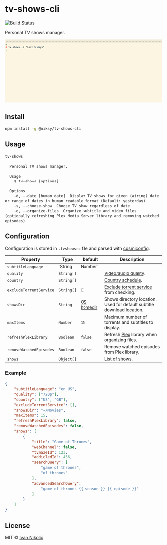 # tv-shows-cli

[![Build Status][ci-img]][ci]

Personal TV shows manager.

![](https://github.com/niksy/tv-shows-cli/raw/master/media/usage.gif)

## Install

```sh
npm install -g @niksy/tv-shows-cli
```

## Usage

```
tv-shows

  Personal TV shows manager.

  Usage
    $ tv-shows [options]

  Options
    -d, --date [human date]  Display TV shows for given (airing) date or range of dates in human readable format (Default: yesterday)
    -s, --choose-show  Choose TV show regardless of date
    -o, --organize-files  Organize subtitle and video files (optionally refreshing Plex Media Server library and removing watched episodes)
```

## Configuration

Configuration is stored in `.tvshowsrc` file and parsed with [cosmiconfig][cosmiconfig].

| Property | Type | Default | Description |
| --- | --- | --- | --- |
| `subtitleLanguage` | `String|Number` | | [Subtitle language][subtitle-language]. |
| `quality` | `String[]` | | [Video/audio quality][quality]. |
| `country` | `String[]` | | [Country schedule][country-schedule]. |
| `excludeTorrentService` | `String[]` | `[]` | [Exclude torrent service][exclude-torrent-service] from checking. |
| `showsDir` | `String` | [OS homedir][os-homedir] | Shows directory location. Used for default subtitle download location. |
| `maxItems` | `Number` | `15` | Maximum number of torrents and subtitles to display. |
| `refreshPlexLibrary` | `Boolean` | `false` | Refresh [Plex][plex] library when organizing files. |
| `removeWatchedEpisodes` | `Boolean` | `false` | Remove watched episodes from Plex library. |
| `shows` | `Object[]` | | [List of shows][shows]. |

### Example

```json
{
	"subtitleLanguage": "en_US",
	"quality": ["720p"],
	"country": ["US", "GB"],
	"excludeTorrentService": [],
	"showsDir": "~/Movies",
	"maxItems": 15,
	"refreshPlexLibrary": false,
	"removeWatchedEpisodes": false,
	"shows": [
		{
			"title": "Game of Thrones",
			"webChannel": false,
			"tvmazeId": 123,
			"addic7edId": 456,
			"searchQuery": [
				"game of thrones",
				"of thrones"
			],
			"advancedSearchQuery": [
				"game of thrones {{ season }} {{ episode }}"
			]
		}
	]
}
```

## License

MIT © [Ivan Nikolić](http://ivannikolic.com)

[ci]: https://travis-ci.org/niksy/tv-shows-cli
[ci-img]: https://travis-ci.org/niksy/tv-shows-cli.svg?branch=master
[subtitle-language]: https://github.com/niksy/tv-shows#subtitlelanguage
[quality]: https://github.com/niksy/tv-shows#quality
[exclude-torrent-service]: https://github.com/niksy/tv-shows#excludetorrentservice
[shows]: https://github.com/niksy/tv-shows#show-configuration
[cosmiconfig]: https://github.com/davidtheclark/cosmiconfig
[os-homedir]: https://github.com/sindresorhus/os-homedir
[country-schedule]: https://github.com/niksy/tv-shows#country
[plex]: https://www.plex.tv/
